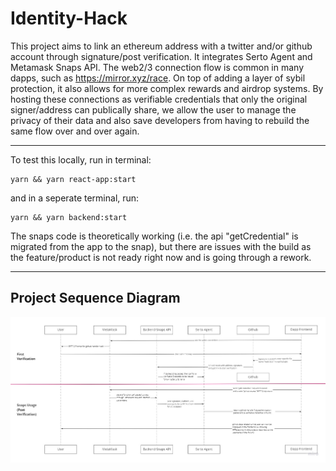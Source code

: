 # Identity-Hack

This project aims to link an ethereum address with a twitter and/or github account through signature/post verification. It integrates Serto Agent and Metamask Snaps API.
The web2/3 connection flow is common in many dapps, such as https://mirror.xyz/race. On top of adding a layer of sybil protection, it also allows for more complex rewards and airdrop systems. By hosting these connections as verifiable credentials that only the original signer/address can publically share, we allow the user to manage the privacy of their data and also save developers from having to rebuild the same flow over and over again.

---

To test this locally, run in terminal:

```
yarn && yarn react-app:start
```

and in a seperate terminal, run:

```
yarn && yarn backend:start
```

The snaps code is theoretically working (i.e. the api "getCredential" is migrated from the app to the snap), but there are issues with the build as the feature/product is not ready right now and is going through a rework.

---

## Project Sequence Diagram

![alt text](https://github.com/andrewhong5297/identity-hack/blob/master/CSI_hackflow.jpg)
